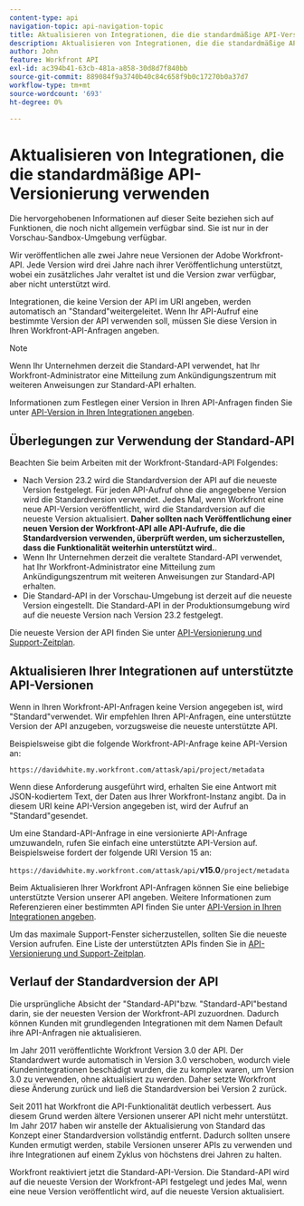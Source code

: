 ```yaml
---
content-type: api
navigation-topic: api-navigation-topic
title: Aktualisieren von Integrationen, die die standardmäßige API-Versionierung verwenden
description: Aktualisieren von Integrationen, die die standardmäßige API-Versionierung verwenden
author: John
feature: Workfront API
exl-id: ac394b41-63cb-481a-a858-30d8d7f840bb
source-git-commit: 889084f9a3740b40c84c658f9b0c17270b0a37d7
workflow-type: tm+mt
source-wordcount: '693'
ht-degree: 0%

---
```


# Aktualisieren von Integrationen, die die standardmäßige API-Versionierung verwenden

<!-- This article is going to need a complete revamp or to be removed-->

<span class="preview">Die hervorgehobenen Informationen auf dieser Seite beziehen sich auf Funktionen, die noch nicht allgemein verfügbar sind. Sie ist nur in der Vorschau-Sandbox-Umgebung verfügbar.</span>

Wir veröffentlichen alle zwei Jahre neue Versionen der Adobe Workfront-API. Jede Version wird drei Jahre nach ihrer Veröffentlichung unterstützt, wobei ein zusätzliches Jahr veraltet ist und die Version zwar verfügbar, aber nicht unterstützt wird.

Integrationen, die keine Version der API im URI angeben, werden automatisch an &quot;Standard&quot;weitergeleitet. Wenn Ihr API-Aufruf eine bestimmte Version der API verwenden soll, müssen Sie diese Version in Ihren Workfront-API-Anfragen angeben.

>[!NOTE]
>
>Wenn Ihr Unternehmen derzeit die Standard-API verwendet, hat Ihr Workfront-Administrator eine Mitteilung zum Ankündigungszentrum mit weiteren Anweisungen zur Standard-API erhalten.


<!--
Integrations that do not specify a version of the API in the URI are automatically routed to Default, which has been deprecated. In order for your Workfront integrations to be valid, you must specify a supported API version in your Workfront API requests.
-->

Informationen zum Festlegen einer Version in Ihren API-Anfragen finden Sie unter [API-Version in Ihren Integrationen angeben](../../wf-api/api/specify-api-version-integrations.md).

## Überlegungen zur Verwendung der Standard-API

Beachten Sie beim Arbeiten mit der Workfront-Standard-API Folgendes:

* Nach Version 23.2 wird die Standardversion der API auf die neueste Version festgelegt. Für jeden API-Aufruf ohne die angegebene Version wird die Standardversion verwendet. Jedes Mal, wenn Workfront eine neue API-Version veröffentlicht, wird die Standardversion auf die neueste Version aktualisiert. **Daher sollten nach Veröffentlichung einer neuen Version der Workfront-API alle API-Aufrufe, die die Standardversion verwenden, überprüft werden, um sicherzustellen, dass die Funktionalität weiterhin unterstützt wird.**.
* Wenn Ihr Unternehmen derzeit die veraltete Standard-API verwendet, hat Ihr Workfront-Administrator eine Mitteilung zum Ankündigungszentrum mit weiteren Anweisungen zur Standard-API erhalten.
* <span class="preview">Die Standard-API in der Vorschau-Umgebung ist derzeit auf die neueste Version eingestellt. Die Standard-API in der Produktionsumgebung wird auf die neueste Version nach Version 23.2 festgelegt.</span>

Die neueste Version der API finden Sie unter [API-Versionierung und Support-Zeitplan](../../wf-api/api/api-version-support-schedule.md).

<!--

## Deprecating Default

In an effort to improve the Workfront API, we are in the process of removing older API versions that have exceeded our support window of three years. One of these versions is Version 2, to which Default is mapped. This version was released in 2010, and much of the logic supported in the Attask/Workfront application at that time either no longer exists or has substantially changed.

We deprecated Default in July 2017, and we will no longer designate a specific version of the API to be the default version. Instead, all Workfront API requests must specify a specific API version.

>[!IMPORTANT]
>
> By July 1, 2018 all of your Workfront integrations that use Default must be updated to call a specific supported API version. After that date, all of your Workfront API requests used by integrations that do not specify a version will fail.

To learn about the Workfront deprecation cadence, see [API versioning and support schedule](../../wf-api/api/api-version-support-schedule.md).

-->

## Aktualisieren Ihrer Integrationen auf unterstützte API-Versionen

Wenn in Ihren Workfront-API-Anfragen keine Version angegeben ist, wird &quot;Standard&quot;verwendet. Wir empfehlen Ihren API-Anfragen, eine unterstützte Version der API anzugeben, vorzugsweise die neueste unterstützte API.

Beispielsweise gibt die folgende Workfront-API-Anfrage keine API-Version an:

`https://davidwhite.my.workfront.com/attask/api/project/metadata`

Wenn diese Anforderung ausgeführt wird, erhalten Sie eine Antwort mit JSON-kodiertem Text, der Daten aus Ihrer Workfront-Instanz angibt. Da in diesem URI keine API-Version angegeben ist, wird der Aufruf an &quot;Standard&quot;gesendet.

Um eine Standard-API-Anfrage in eine versionierte API-Anfrage umzuwandeln, rufen Sie einfach eine unterstützte API-Version auf. Beispielsweise fordert der folgende URI Version 15 an:

`https://davidwhite.my.workfront.com/attask/api/`**v15.0**`/project/metadata`

Beim Aktualisieren Ihrer Workfront API-Anfragen können Sie eine beliebige unterstützte Version unserer API angeben. Weitere Informationen zum Referenzieren einer bestimmten API finden Sie unter [API-Version in Ihren Integrationen angeben](../../wf-api/api/specify-api-version-integrations.md).

Um das maximale Support-Fenster sicherzustellen, sollten Sie die neueste Version aufrufen. Eine Liste der unterstützten APIs finden Sie in [API-Versionierung und Support-Zeitplan](../../wf-api/api/api-version-support-schedule.md).

## Verlauf der Standardversion der API

Die ursprüngliche Absicht der &quot;Standard-API&quot;bzw. &quot;Standard-API&quot;bestand darin, sie der neuesten Version der Workfront-API zuzuordnen. Dadurch können Kunden mit grundlegenden Integrationen mit dem Namen Default ihre API-Anfragen nie aktualisieren.

Im Jahr 2011 veröffentlichte Workfront Version 3.0 der API. Der Standardwert wurde automatisch in Version 3.0 verschoben, wodurch viele Kundenintegrationen beschädigt wurden, die zu komplex waren, um Version 3.0 zu verwenden, ohne aktualisiert zu werden. Daher setzte Workfront diese Änderung zurück und ließ die Standardversion bei Version 2 zurück.

Seit 2011 hat Workfront die API-Funktionalität deutlich verbessert. Aus diesem Grund werden ältere Versionen unserer API nicht mehr unterstützt. Im Jahr 2017 haben wir anstelle der Aktualisierung von Standard das Konzept einer Standardversion vollständig entfernt. Dadurch sollten unsere Kunden ermutigt werden, stabile Versionen unserer APIs zu verwenden und ihre Integrationen auf einem Zyklus von höchstens drei Jahren zu halten.

Workfront reaktiviert jetzt die Standard-API-Version. Die Standard-API wird auf die neueste Version der Workfront-API festgelegt und jedes Mal, wenn eine neue Version veröffentlicht wird, auf die neueste Version aktualisiert.

